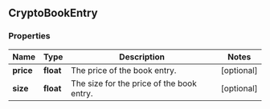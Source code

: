 ## CryptoBookEntry

### Properties
Name | Type | Description | Notes
------------ | ------------- | ------------- | -------------
**price** | **float** | The price of the book entry. | [optional] 
**size** | **float** | The size for the price of the book entry. | [optional] 




